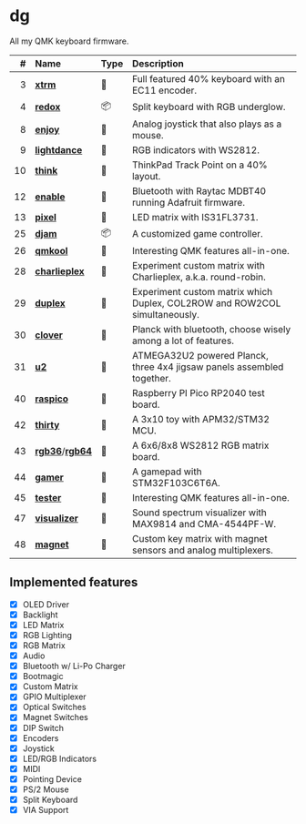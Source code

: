 # dg

All my QMK keyboard firmware.

|  \# | Name                                   | Type      | Description                                                                |
| --: | :------------------------------------- | :-------- | :------------------------------------------------------------------------- |
|   3 | [**xtrm**](xtrm)                       | :rainbow: | Full featured 40% keyboard with an EC11 encoder.                           |
|   4 | [**redox**](redox)                     | :package: | Split keyboard with RGB underglow.                                         |
|   8 | [**enjoy**](enjoy)                     | :rainbow: | Analog joystick that also plays as a mouse.                                |
|   9 | [**lightdance**](lightdance)           | :blossom: | RGB indicators with WS2812.                                                |
|  10 | [**think**](think)                     | :rainbow: | ThinkPad Track Point on a 40% layout.                                      |
|  12 | [**enable**](enable)                   | :blossom: | Bluetooth with Raytac MDBT40 running Adafruit firmware.                    |
|  13 | [**pixel**](pixel)                     | :blossom: | LED matrix with IS31FL3731.                                                |
|  25 | [**djam**](djam)                       | :package: | A customized game controller.                                              |
|  26 | [**qmkool**](qmkool)                   | :blossom: | Interesting QMK features all-in-one.                                       |
|  28 | [**charlieplex**](charlieplex)         | :blossom: | Experiment custom matrix with Charlieplex, a.k.a. round-robin.             |
|  29 | [**duplex**](duplex)                   | :blossom: | Experiment custom matrix which Duplex, COL2ROW and ROW2COL simultaneously. |
|  30 | [**clover**](clover)                   | :rainbow: | Planck with bluetooth, choose wisely among a lot of features.              |
|  31 | [**u2**](u2)                           | :rainbow: | ATMEGA32U2 powered Planck, three 4x4 jigsaw panels assembled together.     |
|  40 | [**raspico**](raspico)                 | :blossom: | Raspberry PI Pico RP2040 test board.                                       |
|  42 | [**thirty**](thirty)                   | :rainbow: | A 3x10 toy with APM32/STM32 MCU.                                           |
|  43 | [**rgb36**](rgb36)/[**rgb64**](rgb64)  | :blossom: | A 6x6/8x8 WS2812 RGB matrix board.                                         |
|  44 | [**gamer**](gamer)                     | :rainbow: | A gamepad with STM32F103C6T6A.                                             |
|  45 | [**tester**](tester)                   | :blossom: | Interesting QMK features all-in-one.                                       |
|  47 | [**visualizer**](visualizer)           | :blossom: | Sound spectrum visualizer with MAX9814 and CMA-4544PF-W.                   |
|  48 | [**magnet**](magnet)                   | :blossom: | Custom key matrix with magnet sensors and analog multiplexers.             |

## Implemented features

- [x] OLED Driver
- [x] Backlight
- [x] LED Matrix
- [x] RGB Lighting
- [x] RGB Matrix
- [x] Audio
- [x] Bluetooth w/ Li-Po Charger
- [x] Bootmagic
- [x] Custom Matrix
- [x] GPIO Multiplexer
- [x] Optical Switches
- [x] Magnet Switches
- [x] DIP Switch
- [x] Encoders
- [x] Joystick
- [x] LED/RGB Indicators
- [x] MIDI
- [x] Pointing Device
- [x] PS/2 Mouse
- [x] Split Keyboard
- [x] VIA Support
